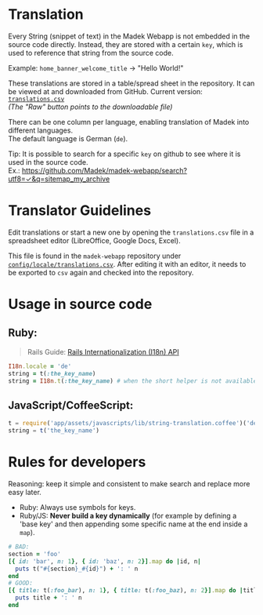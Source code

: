 # Translation

Every String (snippet of text) in the Madek Webapp is not embedded in the source
code directly. Instead, they are stored with a certain `key`,
which is used to reference that string from the source code.

Example: `home_banner_welcome_title` → "Hello World!"

These translations are stored in a table/spread sheet in the repository.
It can be viewed at and downloaded from GitHub.
Current version: [`translations.csv`](https://github.com/Madek/madek-webapp/blob/master/config/locale/translations.csv)  
*(The "Raw" button points to the downloadable file)*

There can be one column per language, enabling translation of Madek into
different languages.  
The default language is German (`de`).

Tip: It is possible to search for a specific `key` on github to see where it is
used in the source code.  
Ex.: <https://github.com/Madek/madek-webapp/search?utf8=✓&q=sitemap_my_archive>

# Translator Guidelines

Edit translations or start a new one by opening the `translations.csv` file in a
spreadsheet editor (LibreOffice, Google Docs, Excel).  

This file is found in the `madek-webapp` repository under [`config/locale/translations.csv`](https://github.com/Madek/madek-webapp/blob/master/config/locale/translations.csv).
After editing it with an editor, it needs to be exported to `csv` again and checked into the repository.

# Usage in source code

## Ruby:

> Rails Guide: [Rails Internationalization (I18n) API](http://guides.rubyonrails.org/i18n.html)

```rb
I18n.locale = 'de'
string = t(:the_key_name)
string = I18n.t(:the_key_name) # when the short helper is not available
```

## JavaScript/CoffeeScript:

```js
t = require('app/assets/javascripts/lib/string-translation.coffee')('de')
string = t('the_key_name')
```

# Rules for developers

Reasoning: keep it simple and consistent to make search and replace more easy later.

- Ruby: Always use symbols for keys.
- Ruby/JS: **Never build a key dynamically** (for example by defining a 'base key'
  and then appending some specific name at the end inside a `map`).

```rb
# BAD:
section = 'foo'
[{ id: 'bar', n: 1}, { id: 'baz', n: 2}].map do |id, n|
  puts t("#{section}_#{id}") + ': ' n
end
# GOOD:
[{ title: t(:foo_bar), n: 1}, { title: t(:foo_baz), n: 2}].map do |title, n|
  puts title + ': ' n
end
```

